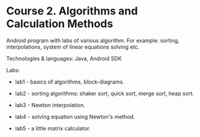 # Course 2. Algorithms and Calculation Methods

Android program with labs of various algorithm. For example: sorting, interpolations, system of linear equations solving etc.

Technologies & languages: Java, Android SDK

Labs:

* lab1 - basics of algorithms, block-diagrams.

* lab2 - sorting algorithms: shaker sort, quick sort, merge sort, heap sort.

* lab3 - Newton interpolation.

* lab4 - solving equation using Newton's method.

* lab5 - a little matrix calculator.
